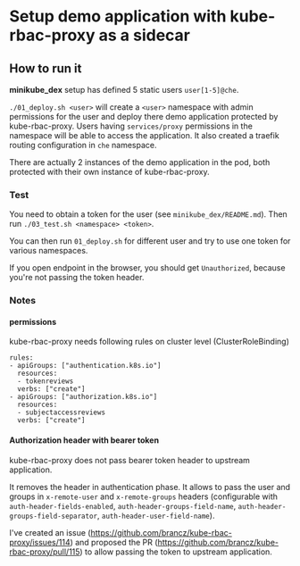 # Setup demo application with kube-rbac-proxy as a sidecar

## How to run it
__minikube_dex__ setup has defined 5 static users `user[1-5]@che`.

`./01_deploy.sh <user>` will create a `<user>` namespace with admin permissions for the user and deploy there demo application protected by kube-rbac-proxy. Users having `services/proxy` permissions in the namespace will be able to access the application. It also created a traefik routing configuration in `che` namespace.

There are actually 2 instances of the demo application in the pod, both protected with their own instance of kube-rbac-proxy.

### Test
You need to obtain a token for the user (see `minikube_dex/README.md`). Then run `./03_test.sh <namespace> <token>`.

You can then run `01_deploy.sh` for different user and try to use one token for various namespaces.

If you open endpoint in the browser, you should get `Unauthorized`, because you're not passing the token header.

### Notes

#### permissions
kube-rbac-proxy needs following rules on cluster level (ClusterRoleBinding)
```
rules:
- apiGroups: ["authentication.k8s.io"]
  resources:
  - tokenreviews
  verbs: ["create"]
- apiGroups: ["authorization.k8s.io"]
  resources:
  - subjectaccessreviews
  verbs: ["create"]
```

#### Authorization header with bearer token
kube-rbac-proxy does not pass bearer token header to upstream application. 

It removes the header in authentication phase. It allows to pass the user and groups in `x-remote-user` and `x-remote-groups` headers (configurable with `auth-header-fields-enabled`, `auth-header-groups-field-name`, `auth-header-groups-field-separator`, `auth-header-user-field-name`).

I've created an issue (https://github.com/brancz/kube-rbac-proxy/issues/114) and proposed the PR (https://github.com/brancz/kube-rbac-proxy/pull/115) to allow passing the token to upstream application.
